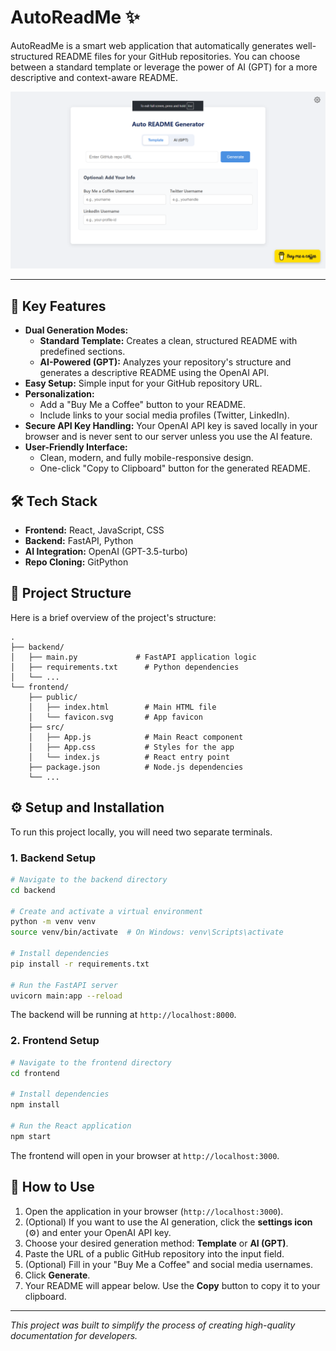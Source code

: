 # AutoReadMe ✨

AutoReadMe is a smart web application that automatically generates well-structured README files for your GitHub repositories. You can choose between a standard template or leverage the power of AI (GPT) for a more descriptive and context-aware README.

![AutoReadMe Demo](sceenshot.png)


---

## 🚀 Key Features

-   **Dual Generation Modes:**
    -   **Standard Template:** Creates a clean, structured README with predefined sections.
    -   **AI-Powered (GPT):** Analyzes your repository's structure and generates a descriptive README using the OpenAI API.
-   **Easy Setup:** Simple input for your GitHub repository URL.
-   **Personalization:**
    -   Add a "Buy Me a Coffee" button to your README.
    -   Include links to your social media profiles (Twitter, LinkedIn).
-   **Secure API Key Handling:** Your OpenAI API key is saved locally in your browser and is never sent to our server unless you use the AI feature.
-   **User-Friendly Interface:**
    -   Clean, modern, and fully mobile-responsive design.
    -   One-click "Copy to Clipboard" button for the generated README.

## 🛠️ Tech Stack

-   **Frontend:** React, JavaScript, CSS
-   **Backend:** FastAPI, Python
-   **AI Integration:** OpenAI (GPT-3.5-turbo)
-   **Repo Cloning:** GitPython

## 📂 Project Structure

Here is a brief overview of the project's structure:

```
.
├── backend/
│   ├── main.py             # FastAPI application logic
│   ├── requirements.txt      # Python dependencies
│   └── ...
└── frontend/
    ├── public/
    │   ├── index.html        # Main HTML file
    │   └── favicon.svg       # App favicon
    ├── src/
    │   ├── App.js            # Main React component
    │   ├── App.css           # Styles for the app
    │   └── index.js          # React entry point
    ├── package.json          # Node.js dependencies
    └── ...
```

## ⚙️ Setup and Installation

To run this project locally, you will need two separate terminals.

### 1. Backend Setup

```bash
# Navigate to the backend directory
cd backend

# Create and activate a virtual environment
python -m venv venv
source venv/bin/activate  # On Windows: venv\Scripts\activate

# Install dependencies
pip install -r requirements.txt

# Run the FastAPI server
uvicorn main:app --reload
```
The backend will be running at `http://localhost:8000`.

### 2. Frontend Setup

```bash
# Navigate to the frontend directory
cd frontend

# Install dependencies
npm install

# Run the React application
npm start
```
The frontend will open in your browser at `http://localhost:3000`.

## 📖 How to Use

1.  Open the application in your browser (`http://localhost:3000`).
2.  (Optional) If you want to use the AI generation, click the **settings icon** (⚙️) and enter your OpenAI API key.
3.  Choose your desired generation method: **Template** or **AI (GPT)**.
4.  Paste the URL of a public GitHub repository into the input field.
5.  (Optional) Fill in your "Buy Me a Coffee" and social media usernames.
6.  Click **Generate**.
7.  Your README will appear below. Use the **Copy** button to copy it to your clipboard.

---

*This project was built to simplify the process of creating high-quality documentation for developers.* 
